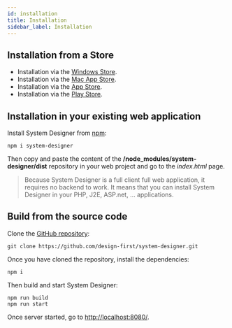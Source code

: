 ```yaml
---
id: installation
title: Installation
sidebar_label: Installation
---
```


## Installation from a Store

* Installation via the [Windows Store](https://www.microsoft.com/store/apps/9p05jrx99h87).
* Installation via the [Mac App Store](https://itunes.apple.com/us/app/system-designer/id1102494854?l=fr&ls=1&mt=12).
* Installation via the [App Store](https://itunes.apple.com/WebObjects/MZStore.woa/wa/viewSoftware?id=1132983280&mt=8).
* Installation via the [Play Store](https://play.google.com/store/apps/details?id=com.ecarriou.systemdesignerios).

## Installation in your existing web application

Install System Designer from [npm](https://www.npmjs.com/package/system-designer):

```shell
npm i system-designer
```

Then copy and paste the content of the **/node_modules/system-designer/dist** repository in your web project and go to the *index.html* page.

>Because System Designer is a full client full web application, it requires no backend to work. It means that you can install System Designer in your PHP, J2E, ASP.net, ... applications.

## Build from the source code

Clone the [GitHub repository](https://github.com/design-first/system-designer):

```shell
git clone https://github.com/design-first/system-designer.git
```

Once you have cloned the repository, install the dependencies:

```shell
npm i
```

Then build and start System Designer:

```shell
npm run build
npm run start
```
Once server started, go to [http://localhost:8080/](http://localhost:8080/).
